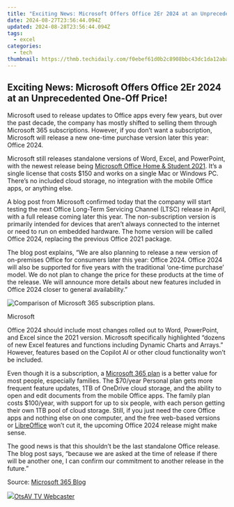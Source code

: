 ```yaml
---
title: "Exciting News: Microsoft Offers Office 2Er 2024 at an Unprecedented One-Off Price!"
date: 2024-08-27T23:56:44.094Z
updated: 2024-08-28T23:56:44.094Z
tags:
  - excel
categories:
  - tech
thumbnail: https://thmb.techidaily.com/f0ebef61d0b2c8908bbc43dc1da12abaf166bb4f6229b3a45bf569455ab91d1f.jpg
---
```


## Exciting News: Microsoft Offers Office 2Er 2024 at an Unprecedented One-Off Price!

Microsoft used to release updates to Office apps every few years, but over the past decade, the company has mostly shifted to selling them through Microsoft 365 subscriptions. However, if you don’t want a subscription, Microsoft will release a new one-time purchase version later this year: Office 2024.

 Microsoft still releases standalone versions of Word, Excel, and PowerPoint, with the newest release being [Microsoft Office Home & Student 2021](https://www.amazon.com/Microsoft-Student-One-time-purchase-Download/dp/B09H7GPR1G?tag=hotoge-20&ascsubtag=UUhtgUeUpU2002346&asc%5Frefurl=https%3A%2F%2Fwww.howtogeek.com%2Fmicrosoft-office-2024-is-coming%2F&asc%5Fcampaign=Short-Term). It’s a single license that costs $150 and works on a single Mac or Windows PC. There’s no included cloud storage, no integration with the mobile Office apps, or anything else.

 A blog post from Microsoft confirmed today that the company will start testing the next Office Long-Term Servicing Channel (LTSC) release in April, with a full release coming later this year. The non-subscription version is primarily intended for devices that aren’t always connected to the internet or need to run on embedded hardware. The home version will be called Office 2024, replacing the previous Office 2021 package.

 The blog post explains, “We are also planning to release a new version of on-premises Office for consumers later this year: Office 2024\. Office 2024 will also be supported for five years with the traditional ‘one-time purchase’ model. We do not plan to change the price for these products at the time of the release. We will announce more details about new features included in Office 2024 closer to general availability.”

![Comparison of Microsoft 365 subscription plans.](https://static1.howtogeekimages.com/wordpress/wp-content/uploads/2024/03/71xo6ibplql-_ac_sl1500_.jpg) 

Microsoft

 Office 2024 should include most changes rolled out to Word, PowerPoint, and Excel since the 2021 version. Microsoft specifically highlighted “dozens of new Excel features and functions including Dynamic Charts and Arrays.” However, features based on the Copilot AI or other cloud functionality won’t be included.

 Even though it is a subscription, a [Microsoft 365 plan](https://www.microsoft.com/en-us/microsoft-365/onedrive/compare-onedrive-plans) is a better value for most people, especially families. The $70/year Personal plan gets more frequent feature updates, 1TB of OneDrive cloud storage, and the ability to open and edit documents from the mobile Office apps. The family plan costs $100/year, with support for up to six people, with each person getting their own 1TB pool of cloud storage. Still, if you just need the core Office apps and nothing else on one computer, and the free web-based versions or [LibreOffice](https://fix-guide.techidaily.com/how-to-quickly-fix-bluetooth-not-working-on-vivo-v30-drfone-by-drfone-fix-android-problems-fix-android-problems/) won’t cut it, the upcoming Office 2024 release might make sense.

 The good news is that this shouldn’t be the last standalone Office release. The blog post says, “because we are asked at the time of release if there will be another one, I can confirm our commitment to another release in the future.”

 Source: [Microsoft 365 Blog](https://techcommunity.microsoft.com/t5/microsoft-365-blog/upcoming-preview-of-microsoft-office-ltsc-2024/ba-p/4082963)

<ins class="adsbygoogle"
     style="display:block"
     data-ad-format="autorelaxed"
     data-ad-client="ca-pub-7571918770474297"
     data-ad-slot="1223367746"></ins>



<ins class="adsbygoogle"
     style="display:block"
     data-ad-client="ca-pub-7571918770474297"
     data-ad-slot="8358498916"
     data-ad-format="auto"
     data-full-width-responsive="true"></ins>



<!-- affiliate ads begin -->
<a href="https://otszone.ots7.com/order/checkout.php?PRODS=4713324&QTY=1&AFFILIATE=108875&CART=1"><img src="https://green.ots7.com/screenshots/OtsAV/OtsAVTV1.90-300x188.jpg" border="0">OtsAV TV Webcaster</a>
<!-- affiliate ads end -->